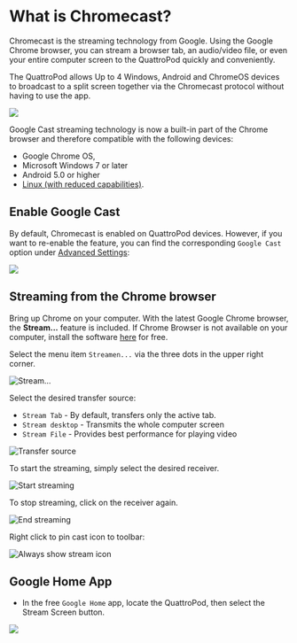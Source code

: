 # What is Chromecast?

Chromecast is the streaming technology from Google. Using the Google Chrome browser, you can stream a browser tab, an audio/video file, or even your entire computer screen to the QuattroPod quickly and conveniently. 

The QuattroPod allows Up to 4 Windows, Android and ChromeOS devices to broadcast to a split screen together via the Chromecast protocol without having to use the app.

![](/assets/img/Chrome_select_stream2.png)

Google Cast streaming technology is now a built-in part of the Chrome browser and therefore compatible with the following devices: 

* Google Chrome OS,
* Microsoft Windows 7 or later
* Android 5.0 or higher
* [Linux (with reduced capabilities)](linux.md).

## Enable Google Cast

By default, Chromecast is enabled on QuattroPod devices. However, if you want to re-enable the feature, you can find the corresponding `Google Cast` option under [Advanced Settings](adv.settings.md#Chromecast):

![](/assets/img/Chromecast-support.png)

## Streaming from the Chrome browser

Bring up Chrome on your computer. With the latest Google Chrome browser, the **Stream...** feature is included. If Chrome Browser is not available on your computer, install the software [here](http://google.de/chrome) for free.

Select the menu item `Streamen...` via the three dots in the upper right corner.

![Stream...](/assets/img/Chrome_stream.png)

Select the desired transfer source:

+ `Stream Tab` - By default, transfers only the active tab.
+ `Stream desktop` - Transmits the whole computer screen 
+ `Stream File` - Provides best performance for playing video

![Transfer source](/assets/img/Chrome_select_stream2.png)

To start the streaming, simply select the desired receiver.

![Start streaming](/assets/img/Chrome_start_stream.png)

To stop streaming, click on the receiver again.

![End streaming](/assets/img/end_stream.png)

Right click to pin cast icon to toolbar:

![Always show stream icon](/assets/img/Always_show_icon.png)

## Google Home App

* In the free `Google Home` app, locate the QuattroPod, then select the Stream Screen button.

![](/assets/img/GooleHomeAppStore.png)